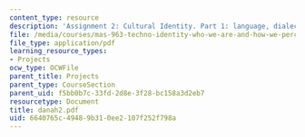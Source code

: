 ```yaml
---
content_type: resource
description: 'Assignment 2: Cultural Identity. Part 1: language, dialects and email'
file: /media/courses/mas-963-techno-identity-who-we-are-and-how-we-perceive-ourselves-and-others-spring-2002/6640765c49489b310ee2107f252f798a_danah2.pdf
file_type: application/pdf
learning_resource_types:
- Projects
ocw_type: OCWFile
parent_title: Projects
parent_type: CourseSection
parent_uid: f5bb0b7c-33fd-2d8e-3f28-bc158a3d2eb7
resourcetype: Document
title: danah2.pdf
uid: 6640765c-4948-9b31-0ee2-107f252f798a
---
```

